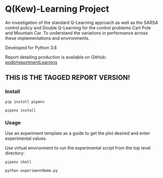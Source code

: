 # Q(Kew)-Learning Project

An investigation of the standard Q-Learning approach as well as the SARSA control policy and Double Q-Learning for the control problems Cart Pole and Mountain Car. To understand the variations in performance across these implementations and environments.

Developed for Python 3.8

Report detailing production is available on GitHub: [podit/reportmentLearning](https://github.com/podit/reportmentLearning)

## THIS IS THE TAGGED REPORT VERSION!

### Install
```
pip install pipenv

pipenv install
```

### Usage
Use an experiment template as a guide to get the plot desired and enter experimental values.

Use virtual environment to run the experimental script from the top level directory:
```
pipenv shell

python experimentName.py
```
